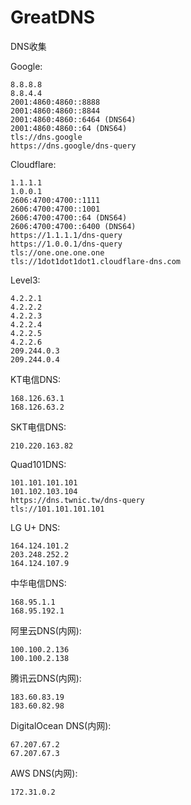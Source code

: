 # GreatDNS
DNS收集

Google:
```
8.8.8.8
8.8.4.4
2001:4860:4860::8888
2001:4860:4860::8844
2001:4860:4860::6464 (DNS64)
2001:4860:4860::64 (DNS64)
tls://dns.google
https://dns.google/dns-query
```
Cloudflare:
```
1.1.1.1
1.0.0.1
2606:4700:4700::1111
2606:4700:4700::1001
2606:4700:4700::64 (DNS64)
2606:4700:4700::6400 (DNS64)
https://1.1.1.1/dns-query
https://1.0.0.1/dns-query
tls://one.one.one.one
tls://1dot1dot1dot1.cloudflare-dns.com
```
Level3:
```
4.2.2.1
4.2.2.2
4.2.2.3
4.2.2.4
4.2.2.5
4.2.2.6
209.244.0.3
209.244.0.4
```
KT电信DNS:
```
168.126.63.1
168.126.63.2
```
SKT电信DNS:
```
210.220.163.82
```
Quad101DNS:
```
101.101.101.101
101.102.103.104
https://dns.twnic.tw/dns-query
tls://101.101.101.101
```
LG U+ DNS:
```
164.124.101.2
203.248.252.2
164.124.107.9
```
中华电信DNS:
```
168.95.1.1
168.95.192.1
```
阿里云DNS(内网):
```
100.100.2.136
100.100.2.138
```
腾讯云DNS(内网):
```
183.60.83.19
183.60.82.98
```
DigitalOcean DNS(内网):
```
67.207.67.2
67.207.67.3
```
AWS DNS(内网):
```
172.31.0.2
```
